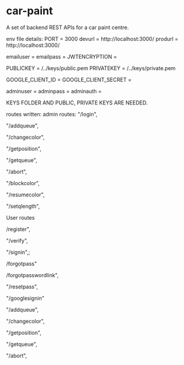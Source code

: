 # car-paint
A set of backend REST APIs for a car paint centre.

env file details:
PORT = 3000
devurl = http://localhost:3000/
produrl = http://localhost:3000/

emailuser = 
emailpass = <app password>
JWTENCRYPTION = 

PUBLICKEY = /../keys/public.pem
PRIVATEKEY = /../keys/private.pem

GOOGLE_CLIENT_ID =
GOOGLE_CLIENT_SECRET =

adminuser = 
adminpass =
adminauth =

KEYS FOLDER AND PUBLIC, PRIVATE KEYS ARE NEEDED.

routes written:
admin routes:
"/login",

"/addqueue",

"/changecolor", 

"/getposition",

"/getqueue",

"/abort", 

"/blockcolor",

"/resumecolor", 

"/setqlength",


User routes

/register",

"/verify", 

"/signin",;

/forgotpass"

/forgotpasswordlink", 

"/resetpass",

"/googlesignin"

"/addqueue",

"/changecolor", 

"/getposition",

"/getqueue", 

"/abort", 
